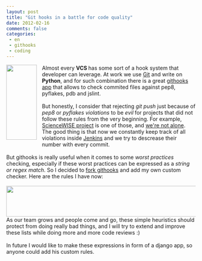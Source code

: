 ```yaml
---
layout: post
title: "Git hooks in a battle for code quality"
date: 2012-02-16
comments: false
categories:
 - en
 - githooks
 - coding
---
```



<a href="http://4.bp.blogspot.com/-loP8yOjbpk0/T6TpnGtWJDI/AAAAAAAAD7s/FUoNURC1WxM/s1600/713-733-BLOODRED-HOOK.jpg" imageanchor="1" style="clear: left; float: left; margin-bottom: 1em; margin-right: 1em;"><img border="0" height="200" src="http://4.bp.blogspot.com/-loP8yOjbpk0/T6TpnGtWJDI/AAAAAAAAD7s/FUoNURC1WxM/s200/713-733-BLOODRED-HOOK.jpg" width="81" /></a></div>Almost every <b>VCS </b>has some sort of a hook system that developer can leverage.&nbsp;At work we use <a href="http://git-scm.org/">Git</a>&nbsp;and write on <b>Python</b>, and for such combination there is a great <a href="https://github.com/ablanco/githooks">githooks app</a>&nbsp;that allows to check commited files against pep8, pyflakes, pdb and jslint.<br /><br />But honestly, I consider that rejecting <i>git push</i>&nbsp;just because of <i>pep8</i> or <i>pyflakes</i>&nbsp;<i>violations</i> to be&nbsp;<i>evil</i><b> </b>for projects that did not follow these rules from the very beginning. For example, <a href="http://sciencewise.info/">ScienceWISE project</a> is one of those, and <a href="https://jenkins.shiningpanda.com/nltk/job/NLTK-py2.5/41/violations/">we're not alone</a>. The good thing is that now we constantly keep track of all violations inside <a href="http://jenkins-ci.org/">Jenkins</a>&nbsp;and we try to descrease their number with every commit.<br /><br />But githooks is really useful when it comes to some <i>worst practices</i> checking, especially if these worst practices can be expressed as a <i>string or regex match</i>. So I decided to <a href="https://github.com/dragoon/githooks">fork githooks</a>&nbsp;and add my own custom checker. Here are the rules I have now:<br /><br /><a href="http://1.bp.blogspot.com/-KVsxrr9e0RY/TzwiIacqrXI/AAAAAAAADUs/tzU3plQMbW8/s1600/githooks.png" imageanchor="1" style="clear: left; display: inline !important; margin-bottom: 1em; margin-right: 1em; text-align: center;"><img border="0" height="82" src="http://1.bp.blogspot.com/-KVsxrr9e0RY/TzwiIacqrXI/AAAAAAAADUs/tzU3plQMbW8/s640/githooks.png" width="640" /></a><br />As our team grows and people come and go, these simple heuristics should protect from doing really bad things, and I will try to extend and improve these lists while doing more and more code reviews :)<br /><br />In future I would like to make these expressions in form of a django app, so anyone could add his custom rules.</div>
